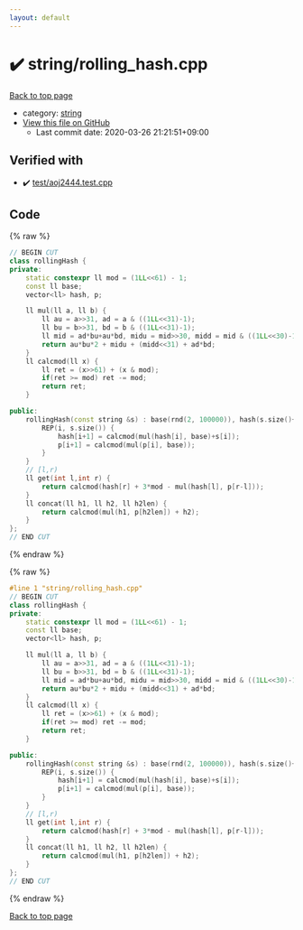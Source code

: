```yaml
---
layout: default
---
```


<!-- mathjax config similar to math.stackexchange -->
<script type="text/javascript" async
  src="https://cdnjs.cloudflare.com/ajax/libs/mathjax/2.7.5/MathJax.js?config=TeX-MML-AM_CHTML">
</script>
<script type="text/x-mathjax-config">
  MathJax.Hub.Config({
    TeX: { equationNumbers: { autoNumber: "AMS" }},
    tex2jax: {
      inlineMath: [ ['$','$'] ],
      processEscapes: true
    },
    "HTML-CSS": { matchFontHeight: false },
    displayAlign: "left",
    displayIndent: "2em"
  });
</script>

<script type="text/javascript" src="https://cdnjs.cloudflare.com/ajax/libs/jquery/3.4.1/jquery.min.js"></script>
<script src="https://cdn.jsdelivr.net/npm/jquery-balloon-js@1.1.2/jquery.balloon.min.js" integrity="sha256-ZEYs9VrgAeNuPvs15E39OsyOJaIkXEEt10fzxJ20+2I=" crossorigin="anonymous"></script>
<script type="text/javascript" src="../../assets/js/copy-button.js"></script>
<link rel="stylesheet" href="../../assets/css/copy-button.css" />


# :heavy_check_mark: string/rolling_hash.cpp

<a href="../../index.html">Back to top page</a>

* category: <a href="../../index.html#b45cffe084dd3d20d928bee85e7b0f21">string</a>
* <a href="{{ site.github.repository_url }}/blob/master/string/rolling_hash.cpp">View this file on GitHub</a>
    - Last commit date: 2020-03-26 21:21:51+09:00




## Verified with

* :heavy_check_mark: <a href="../../verify/test/aoj2444.test.cpp.html">test/aoj2444.test.cpp</a>


## Code

<a id="unbundled"></a>
{% raw %}
```cpp
// BEGIN CUT
class rollingHash {
private:
    static constexpr ll mod = (1LL<<61) - 1;
    const ll base;
    vector<ll> hash, p;

    ll mul(ll a, ll b) {
        ll au = a>>31, ad = a & ((1LL<<31)-1);
        ll bu = b>>31, bd = b & ((1LL<<31)-1);
        ll mid = ad*bu+au*bd, midu = mid>>30, midd = mid & ((1LL<<30)-1);
        return au*bu*2 + midu + (midd<<31) + ad*bd;
    }
    ll calcmod(ll x) {
        ll ret = (x>>61) + (x & mod);
        if(ret >= mod) ret -= mod;
        return ret;
    }

public:
    rollingHash(const string &s) : base(rnd(2, 100000)), hash(s.size()+1), p(s.size()+1,1) {
        REP(i, s.size()) {
            hash[i+1] = calcmod(mul(hash[i], base)+s[i]);
            p[i+1] = calcmod(mul(p[i], base));
        }
    }
    // [l,r)
    ll get(int l,int r) {
        return calcmod(hash[r] + 3*mod - mul(hash[l], p[r-l]));
    }
    ll concat(ll h1, ll h2, ll h2len) {
        return calcmod(mul(h1, p[h2len]) + h2);
    }
};
// END CUT
```
{% endraw %}

<a id="bundled"></a>
{% raw %}
```cpp
#line 1 "string/rolling_hash.cpp"
// BEGIN CUT
class rollingHash {
private:
    static constexpr ll mod = (1LL<<61) - 1;
    const ll base;
    vector<ll> hash, p;

    ll mul(ll a, ll b) {
        ll au = a>>31, ad = a & ((1LL<<31)-1);
        ll bu = b>>31, bd = b & ((1LL<<31)-1);
        ll mid = ad*bu+au*bd, midu = mid>>30, midd = mid & ((1LL<<30)-1);
        return au*bu*2 + midu + (midd<<31) + ad*bd;
    }
    ll calcmod(ll x) {
        ll ret = (x>>61) + (x & mod);
        if(ret >= mod) ret -= mod;
        return ret;
    }

public:
    rollingHash(const string &s) : base(rnd(2, 100000)), hash(s.size()+1), p(s.size()+1,1) {
        REP(i, s.size()) {
            hash[i+1] = calcmod(mul(hash[i], base)+s[i]);
            p[i+1] = calcmod(mul(p[i], base));
        }
    }
    // [l,r)
    ll get(int l,int r) {
        return calcmod(hash[r] + 3*mod - mul(hash[l], p[r-l]));
    }
    ll concat(ll h1, ll h2, ll h2len) {
        return calcmod(mul(h1, p[h2len]) + h2);
    }
};
// END CUT

```
{% endraw %}

<a href="../../index.html">Back to top page</a>

